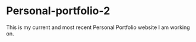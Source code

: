 # Personal-portfolio-2
This is my current and most recent Personal Portfolio website I am working on.
